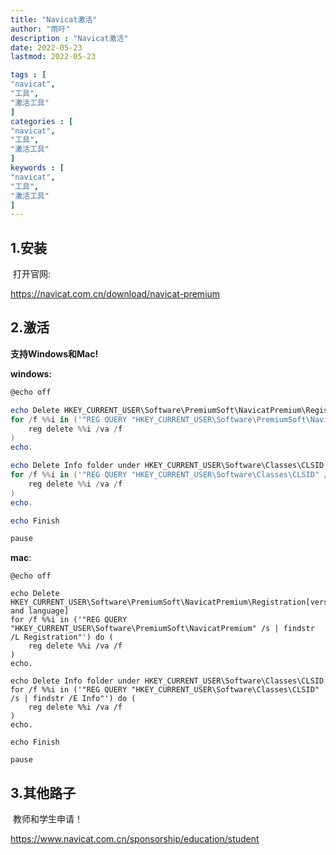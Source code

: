 ```yaml
---
title: "Navicat激活"                         
author: "雨吁"  
description : "Navicat激活"    
date: 2022-05-23        
lastmod: 2022-05-23             

tags : [                                    
"navicat",
"工具",
"激活工具"
]
categories : [                              
"navicat",
"工具",
"激活工具"
]
keywords : [                                
"navicat",
"工具",
"激活工具"
]
---
```



## 1.安装

​	打开官网:

https://navicat.com.cn/download/navicat-premium

## 2.激活

**支持Windows和Mac!**

**windows:**

```powershell
@echo off

echo Delete HKEY_CURRENT_USER\Software\PremiumSoft\NavicatPremium\Registration[version and language]
for /f %%i in ('"REG QUERY "HKEY_CURRENT_USER\Software\PremiumSoft\NavicatPremium" /s | findstr /L Registration"') do (
    reg delete %%i /va /f
)
echo.

echo Delete Info folder under HKEY_CURRENT_USER\Software\Classes\CLSID
for /f %%i in ('"REG QUERY "HKEY_CURRENT_USER\Software\Classes\CLSID" /s | findstr /E Info"') do (
    reg delete %%i /va /f
)
echo.

echo Finish

pause
```

**mac**:

```shell
@echo off

echo Delete HKEY_CURRENT_USER\Software\PremiumSoft\NavicatPremium\Registration[version and language]
for /f %%i in ('"REG QUERY "HKEY_CURRENT_USER\Software\PremiumSoft\NavicatPremium" /s | findstr /L Registration"') do (
    reg delete %%i /va /f
)
echo.

echo Delete Info folder under HKEY_CURRENT_USER\Software\Classes\CLSID
for /f %%i in ('"REG QUERY "HKEY_CURRENT_USER\Software\Classes\CLSID" /s | findstr /E Info"') do (
    reg delete %%i /va /f
)
echo.

echo Finish

pause
```



## 3.其他路子

​	教师和学生申请！

https://www.navicat.com.cn/sponsorship/education/student
